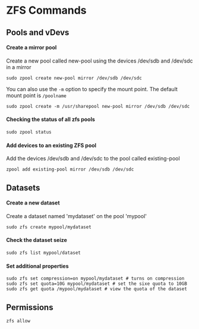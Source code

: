 # ZFS Commands

## Pools and vDevs

#### Create a mirror pool
Create a new pool called new-pool using the devices /dev/sdb and /dev/sdc in a mirror
```terminal
sudo zpool create new-pool mirror /dev/sdb /dev/sdc
```
You can also use the ```-m``` option to specify the mount point. The default mount point is ```/poolname```
```terminal
sudo zpool create -m /usr/sharepool new-pool mirror /dev/sdb /dev/sdc
```

#### Checking the status of all zfs pools
```terminal
sudo zpool status
```

#### Add devices to an existing ZFS pool
Add the devices /dev/sdb and /dev/sdc to the pool called existing-pool 
```terminal
zpool add existing-pool mirror /dev/sdb /dev/sdc
```

## Datasets

#### Create a new dataset
Create a dataset named 'mydataset' on the pool 'mypool'
```terminal
sudo zfs create mypool/mydataset
``` 

#### Check the dataset seize
```terminal
sudo zfs list mypool/dataset
```

#### Set additional properties
```terminal
sudo zfs set compression=on mypool/mydataset # turns on compression
sudo zfs set quota=10G mypool/mydataset # set the sixe quota to 10GB
sudo zfs get quota /mypool/mydataset # view the quota of the dataset
```

## Permissions
```terminal
zfs allow
```